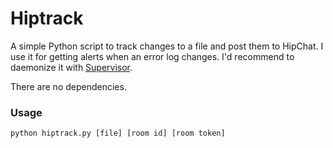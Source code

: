 Hiptrack
========

A simple Python script to track changes to a file and post them to HipChat.  I
use it for getting alerts when an error log changes.  I'd recommend to
daemonize it with [Supervisor](http://supervisord.org/).

There are no dependencies.

### Usage

    python hiptrack.py [file] [room id] [room token]
